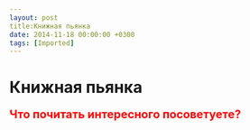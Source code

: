 ```yaml
---
layout: post
title:Книжная пьянка
date: 2014-11-18 00:00:00 +0300
tags: [Imported]
---
```

# Книжная пьянка

<font style="font-weight: bold; font-size:20px; color:red">Что почитать интересного посоветуете?</font>